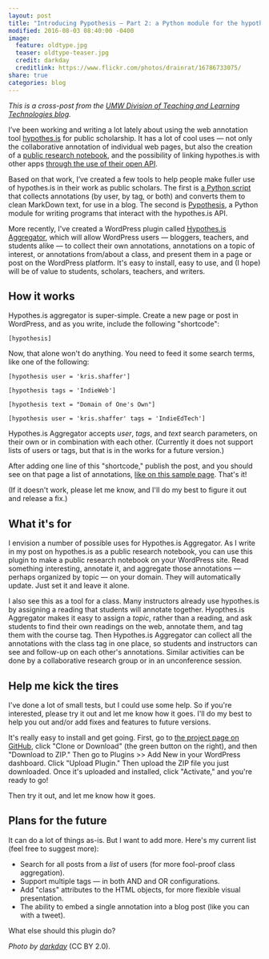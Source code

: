 ```yaml
---
layout: post
title: "Introducing Pypothesis ― Part 2: a Python module for the hypothes.is API"
modified: 2016-08-03 08:40:00 -0400
image:
  feature: oldtype.jpg
  teaser: oldtype-teaser.jpg
  credit: darkday
  creditlink: https://www.flickr.com/photos/drainrat/16786733075/
share: true
categories: blog
---
```


*This is a cross-post from the [UMW Division of Teaching and Learning Technologies blog](http://umwdtlt.com/hypothesis-aggregator-wordpress-plugin/).*

I’ve been working and writing a lot lately about using the web annotation tool <a href="https://hypothes.is/">hypothes.is</a> for public scholarship. It has a lot of cool uses ― not only the collaborative annotation of individual web pages, but also the creation of a <a href="http://umwdtlt.com/hypothes-public-research-notebook/">public research notebook</a>, and the possibility of linking hypothes.is with other apps <a href="http://kris.shaffermusic.com/2016/05/getting-started-with-the-hypothesis-api/">through the use of their open API</a>.

Based on that work, I’ve created a few tools to help people make fuller use of hypothes.is in their work as public scholars. The first is <a href="http://kris.shaffermusic.com/2016/06/introducing-pypothesis-1/">a Python script</a> that collects annotations (by user, by tag, or both) and converts them to clean MarkDown text, for use in a blog. The second is <a href="http://kris.shaffermusic.com/2016/06/introducing-pypothesis-2/">Pypothesis</a>, a Python module for writing programs that interact with the hypothes.is API.

More recently, I've created a WordPress plugin called <a href="https://github.com/kshaffer/hypothesis_aggregator">Hypothes.is Aggregator</a>, which will allow WordPress users ― bloggers, teachers, and students alike ― to collect their own annotations, annotations on a topic of interest, or annotations from/about a class, and present them in a page or post on the WordPress platform. It's easy to install, easy to use, and (I hope) will be of value to students, scholars, teachers, and writers.
<h2>How it works</h2>
Hypothes.is aggregator is super-simple. Create a new page or post in WordPress, and as you write, include the following "shortcode":

    [hypothesis]

Now, that alone won't do anything. You need to feed it some search terms, like one of the following:

    [hypothesis user = 'kris.shaffer']

    [hypothesis tags = 'IndieWeb']

    [hypothesis text = "Domain of One's Own"]

    [hypothesis user = 'kris.shaffer' tags = 'IndieEdTech']

Hypothes.is Aggregator accepts <em>user</em>, <em>tags</em>, and <em>text</em> search parameters, on their own or in combination with each other. (Currently it does not support lists of users or tags, but that is in the works for a future version.)

After adding one line of this "shortcode," publish the post, and you should see on that page a list of annotations, <a href="http://pushpullfork.com/uncategorized/testing-the-skeleton-of-a-hypothesis-aggregator-plugin-for-wordpress/">like on this sample page</a>. That's it!

(If it doesn't work, please let me know, and I'll do my best to figure it out and release a fix.)

<h2>What it's for</h2>

I envision a number of possible uses for Hypothes.is Aggregator. As I write in my post on hypothes.is as a public research notebook, you can use this plugin to make a public research notebook on your WordPress site. Read something interesting, annotate it, and aggregate those annotations ― perhaps organized by topic ― on your domain. They will automatically update. Just set it and leave it alone.

I also see this as a tool for a class. Many instructors already use hypothes.is by assigning a reading that students will annotate together. Hyopthes.is Aggregator makes it easy to assign a <em>topic</em>, rather than a reading, and ask students to find their own readings on the web, annotate them, and tag them with the course tag. Then Hypothes.is Aggregator can collect all the annotations with the class tag in one place, so students and instructors can see and follow-up on each other's annotations. Similar activities can be done by a collaborative research group or in an unconference session.

<h2>Help me kick the tires</h2>

I've done a lot of small tests, but I could use some help. So if you're interested, please try it out and let me know how it goes. I'll do my best to help you out and/or add fixes and features to future versions.

It's really easy to install and get going. First, go to <a href="https://github.com/kshaffer/hypothesis_aggregator">the project page on GitHub</a>, click "Clone or Download" (the green button on the right), and then "Download to ZIP." Then go to Plugins &gt;&gt; Add New in your WordPress dashboard. Click "Upload Plugin." Then upload the ZIP file you just downloaded. Once it's uploaded and installed, click "Activate," and you're ready to go!

Then try it out, and let me know how it goes.

<h2>Plans for the future</h2>

It can do a lot of things as-is. But I want to add more. Here's my current list (feel free to suggest more):
<ul>
 	<li>Search for all posts from a <em>list</em> of users (for more fool-proof class aggregation).</li>
 	<li>Support multiple tags ― in both AND and OR configurations.</li>
 	<li>Add "class" attributes to the HTML objects, for more flexible visual presentation.</li>
 	<li>The ability to embed a single annotation into a blog post (like you can with a tweet).</li>
</ul>
What else should this plugin do?

<em>Photo by <a href="https://www.flickr.com/photos/drainrat/16786733075/">darkday</a></em> (CC BY 2.0).
